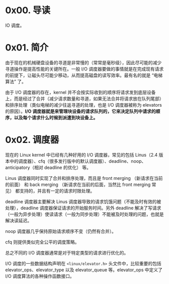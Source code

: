 # 0x00. 导读

IO 调度。

# 0x01. 简介

由于现在的机械硬盘设备的寻道是非常慢的（常常是毫秒级），因此尽可能的减少寻道操作是提高性能的关键所在。一般 I/O 调度器要做的事情就是在完成现有请求的前提下，让磁头尽可能少移动，从而提高磁盘的读写效率。最有名的就是 “电梯算法” 了。

由于 I/O 调度器的存在，kernel 并不会按实际收到的顺序将请求发到底层设备上，而是经过了合并（减少请求数量和寻道，如果无法合并将请求放在队列尾部）和排序处理（类似电梯的减少往返寻道的处理，也是 I/O 调度器被称为 elevators 的原因）。**I/O 调度器就是来管理块设备的请求队列的，它来决定队列中请求的顺序，以及每个请求什么时候到派遣到块设备上。**

# 0x02. 调度器

现在的 Linux kernel 中已经有几种好用的 I/O 调度器，常见的包括 Linus（2.4 版本中的调度器）、cfq（很多发行版中的默认调度器）、deadline、noop、anticipatory（相对 deadline 的优化） 等。

Linus 调度器同时实现了合并和排序处理，而且是 front merging （新请求在当前的前面） 和 back merging （新请求在当前的后面，当然比 front merging 常见） 都支持的，并且有一定的请求时限处理。

deadline 调度器主要解决 Linus 调度器导致的请求饥饿问题（不能及时有效的被处理），deadline 调度器保证请求的开始服务时间。另外 deadline 解决了写请求（一般为异步处理）使读请求（一般为同步处理）不能被及时处理的问题，也就是解决读延迟。

noop 调度器几乎保持原始请求顺序不变（仍然有合并）。

cfq 则提供类似完全公平的调度策略。

总之不同的 I/O 调度器通常是对于特定类型的请求进行优化的。

I/O 调度的一些数据结构声明在 `<linux/elevator.h>` 头文件中，比较重要的包括 elevator_ops、elevator_type 以及 elevator_queue 等。elevator_ops 中定义了 I/O 调度算法的各种操作函数接口。
